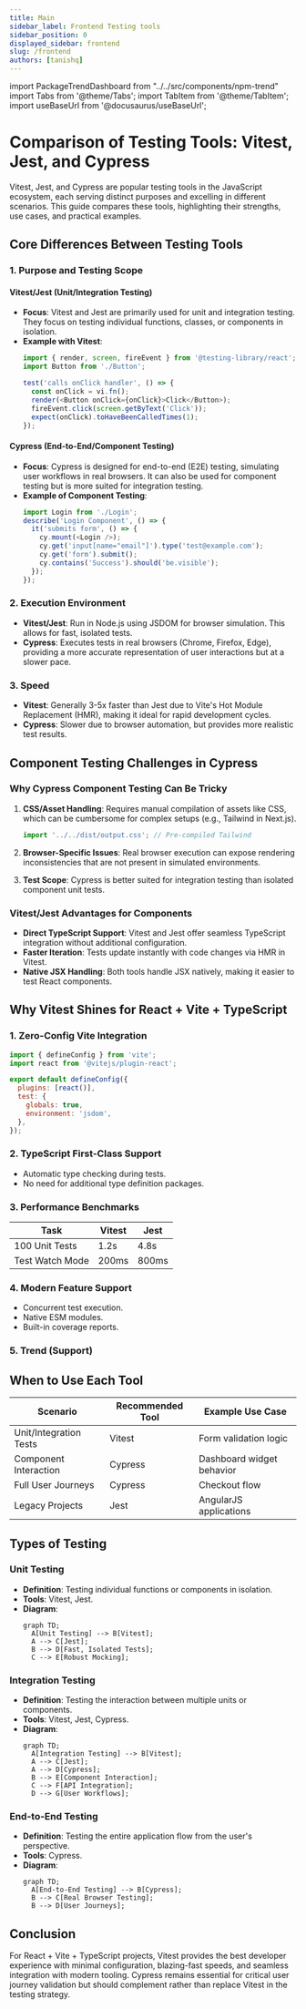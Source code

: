 ```yaml
---
title: Main
sidebar_label: Frontend Testing tools
sidebar_position: 0
displayed_sidebar: frontend
slug: /frontend
authors: [tanishq]
---
```

import PackageTrendDashboard from "../../src/components/npm-trend"
import Tabs from '@theme/Tabs';
import TabItem from '@theme/TabItem';
import useBaseUrl from '@docusaurus/useBaseUrl';


# Comparison of Testing Tools: Vitest, Jest, and Cypress

Vitest, Jest, and Cypress are popular testing tools in the JavaScript ecosystem, each serving distinct purposes and excelling in different scenarios. This guide compares these tools, highlighting their strengths, use cases, and practical examples.

## Core Differences Between Testing Tools

### 1. Purpose and Testing Scope

#### Vitest/Jest (Unit/Integration Testing)

- **Focus**: Vitest and Jest are primarily used for unit and integration testing. They focus on testing individual functions, classes, or components in isolation.
- **Example with Vitest**:
  ```typescript title="Button.test.tsx"
  import { render, screen, fireEvent } from '@testing-library/react';
  import Button from './Button';

  test('calls onClick handler', () => {
    const onClick = vi.fn();
    render(<Button onClick={onClick}>Click</Button>);
    fireEvent.click(screen.getByText('Click'));
    expect(onClick).toHaveBeenCalledTimes(1);
  });
  ```

#### Cypress (End-to-End/Component Testing)

- **Focus**: Cypress is designed for end-to-end (E2E) testing, simulating user workflows in real browsers. It can also be used for component testing but is more suited for integration testing.
- **Example of Component Testing**:
  ```javascript title="Login.cy.js"
  import Login from './Login';
  describe('Login Component', () => {
    it('submits form', () => {
      cy.mount(<Login />);
      cy.get('input[name="email"]').type('test@example.com');
      cy.get('form').submit();
      cy.contains('Success').should('be.visible');
    });
  });
  ```

### 2. Execution Environment

- **Vitest/Jest**: Run in Node.js using JSDOM for browser simulation. This allows for fast, isolated tests.
- **Cypress**: Executes tests in real browsers (Chrome, Firefox, Edge), providing a more accurate representation of user interactions but at a slower pace.

### 3. Speed

- **Vitest**: Generally 3-5x faster than Jest due to Vite's Hot Module Replacement (HMR), making it ideal for rapid development cycles.
- **Cypress**: Slower due to browser automation, but provides more realistic test results.

## Component Testing Challenges in Cypress

### Why Cypress Component Testing Can Be Tricky

1. **CSS/Asset Handling**: Requires manual compilation of assets like CSS, which can be cumbersome for complex setups (e.g., Tailwind in Next.js).
   ```javascript title="cypress/support/component.js"
   import '../../dist/output.css'; // Pre-compiled Tailwind
   ```

2. **Browser-Specific Issues**: Real browser execution can expose rendering inconsistencies that are not present in simulated environments.

3. **Test Scope**: Cypress is better suited for integration testing than isolated component unit tests.

### Vitest/Jest Advantages for Components

- **Direct TypeScript Support**: Vitest and Jest offer seamless TypeScript integration without additional configuration.
- **Faster Iteration**: Tests update instantly with code changes via HMR in Vitest.
- **Native JSX Handling**: Both tools handle JSX natively, making it easier to test React components.

## Why Vitest Shines for React + Vite + TypeScript

### 1. Zero-Config Vite Integration

```javascript title="vite.config.ts"
import { defineConfig } from 'vite';
import react from '@vitejs/plugin-react';

export default defineConfig({
  plugins: [react()],
  test: {
    globals: true,
    environment: 'jsdom',
  },
});
```

### 2. TypeScript First-Class Support

- Automatic type checking during tests.
- No need for additional type definition packages.

### 3. Performance Benchmarks

| Task              | Vitest | Jest  |
|-------------------|--------|-------|
| 100 Unit Tests    | 1.2s   | 4.8s  |
| Test Watch Mode   | 200ms  | 800ms |

### 4. Modern Feature Support

- Concurrent test execution.
- Native ESM modules.
- Built-in coverage reports.

### 5. Trend (Support)

<PackageTrendDashboard />

## When to Use Each Tool

| Scenario                  | Recommended Tool | Example Use Case          |
|---------------------------|------------------|---------------------------|
| Unit/Integration Tests    | Vitest           | Form validation logic     |
| Component Interaction     | Cypress          | Dashboard widget behavior |
| Full User Journeys        | Cypress          | Checkout flow             |
| Legacy Projects           | Jest             | AngularJS applications    |

## Types of Testing

### Unit Testing

- **Definition**: Testing individual functions or components in isolation.
- **Tools**: Vitest, Jest.
- **Diagram**:
  ```mermaid
  graph TD;
    A[Unit Testing] --> B[Vitest];
    A --> C[Jest];
    B --> D[Fast, Isolated Tests];
    C --> E[Robust Mocking];
  ```

### Integration Testing

- **Definition**: Testing the interaction between multiple units or components.
- **Tools**: Vitest, Jest, Cypress.
- **Diagram**:
  ```mermaid
  graph TD;
    A[Integration Testing] --> B[Vitest];
    A --> C[Jest];
    A --> D[Cypress];
    B --> E[Component Interaction];
    C --> F[API Integration];
    D --> G[User Workflows];
  ```

### End-to-End Testing

- **Definition**: Testing the entire application flow from the user's perspective.
- **Tools**: Cypress.
- **Diagram**:
  ```mermaid
  graph TD;
    A[End-to-End Testing] --> B[Cypress];
    B --> C[Real Browser Testing];
    B --> D[User Journeys];
  ```

## Conclusion

For React + Vite + TypeScript projects, Vitest provides the best developer experience with minimal configuration, blazing-fast speeds, and seamless integration with modern tooling. Cypress remains essential for critical user journey validation but should complement rather than replace Vitest in the testing strategy.




